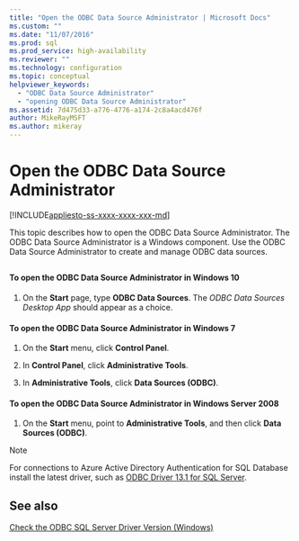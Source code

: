 ```yaml
---
title: "Open the ODBC Data Source Administrator | Microsoft Docs"
ms.custom: ""
ms.date: "11/07/2016"
ms.prod: sql
ms.prod_service: high-availability
ms.reviewer: ""
ms.technology: configuration
ms.topic: conceptual
helpviewer_keywords: 
  - "ODBC Data Source Administrator"
  - "opening ODBC Data Source Administrator"
ms.assetid: 7d475d33-a776-4776-a174-2c8a4acd476f
author: MikeRayMSFT
ms.author: mikeray
---
```

# Open the ODBC Data Source Administrator
[!INCLUDE[appliesto-ss-xxxx-xxxx-xxx-md](../../includes/appliesto-ss-xxxx-xxxx-xxx-md.md)]

  This topic describes how to open the ODBC Data Source Administrator. The ODBC Data Source Administrator is a Windows component. Use the ODBC Data Source Administrator to create and manage ODBC data sources.  
  
##  <a name="SSMSProcedure"></a>  

#### To open the ODBC Data Source Administrator in Windows 10   

1.  On the **Start** page, type **ODBC Data Sources**. The *ODBC Data Sources Desktop App* should appear as a choice. 

  
#### To open the ODBC Data Source Administrator in Windows 7  
  
1.  On the **Start** menu, click **Control Panel**.  
  
2.  In **Control Panel**, click **Administrative Tools**.  
  
3.  In **Administrative Tools**, click **Data Sources (ODBC)**.  


#### To open the ODBC Data Source Administrator in Windows Server 2008  
  
1.  On the **Start** menu, point to **Administrative Tools**, and then click **Data Sources (ODBC)**.  


> [!NOTE]  
>  For connections to Azure Active Directory Authentication for SQL Database install the latest driver, such as [ODBC Driver 13.1 for SQL Server](https://www.microsoft.com/download/details.aspx?id=53339).   
  
## See also  
 [Check the ODBC SQL Server Driver Version &#40;Windows&#41;](../../database-engine/configure-windows/check-the-odbc-sql-server-driver-version-windows.md)  
  
  
